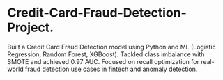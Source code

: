 # Credit-Card-Fraud-Detection-Project.
Built a Credit Card Fraud Detection model using Python and ML (Logistic Regression, Random Forest, XGBoost). Tackled class imbalance with SMOTE and achieved 0.97 AUC. Focused on recall optimization for real-world fraud detection use cases in fintech and anomaly detection.
